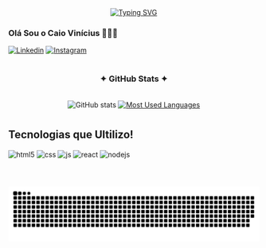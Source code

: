 <div align="center">
  <a href="https://git.io/typing-svg">
    <img src="https://readme-typing-svg.demolab.com?font=Fira+Code&pause=1000&color=9600F7&center=true&vCenter=true&random=true&width=435&lines=%E2%9C%A6+Welcome+to+my+profile+%E2%9C%A6"          alt="Typing SVG" />
  </a>
</div>

### Olá Sou o Caio Vinícius 🔮🧙🏽

[![Linkedin](https://img.shields.io/badge/LinkedIn-0077B5?style=for-the-badge&logo=linkedin&logoColor=white)](https://www.linkedin.com/in/caio-vinícius-ferreira-950810302/)
[![Instagram](https://img.shields.io/badge/Instagram-E4405F?style=for-the-badge&logo=instagram&logoColor=white)](https://www.instagram.com/caio_vnn/)

#

<div style="text-align: center;" align="center">
  <h3>✦ GitHub Stats ✦</h3>
  <br>
  <img src="https://github-readme-stats-git-masterrstaa-rickstaa.vercel.app/api?username=Caio13Vinni&hide_title=true&show_icons=true&include_all_commits=false&count_private=true&line_height=25&hide=issues&bg_color=000&title_color=FF00F6&text_color=FFF&border_radius=3&border_color=36123c&icon_color=FF00F6&theme=jolly" alt="GitHub stats">

  <a href="https://github.com/Caio13Vinni/github-readme-stats">
    <img src="https://github-readme-stats-git-masterrstaa-rickstaa.vercel.app/api/top-langs/?username=Caio13Vinni&line_height=10&card_width=290&layout=compact&hide_title=false&count_private=true&langs_count=4&show_icons=true&title_color=FF00F6&hide=html,css&bg_color=000&text_color=8B8B8B&border_radius=3&border_color=561760&count_private=true" alt="Most Used Languages">
  </a>
</div>

#

## Tecnologias que Ultilizo!

<div style="display: inline_block">
  <img align="center" alt="html5" src="https://img.shields.io/badge/HTML5-E34F26?style=for-the-badge&logo=html5&logoColor=white" />
  <img align="center" alt="css" src="https://img.shields.io/badge/CSS3-1572B6?style=for-the-badge&logo=css3&logoColor=white" />
  <img align="center" alt="js" src="https://img.shields.io/badge/JavaScript-F7DF1E?style=for-the-badge&logo=javascript&logoColor=black" />
  <img align="center" alt="react" src="https://img.shields.io/badge/React-20232A?style=for-the-badge&logo=react&logoColor=61DAFB" />
  <img align="center" alt="nodejs" src="https://img.shields.io/badge/Node.js-43853D?style=for-the-badge&logo=node.js&logoColor=white" />
</div><br/>

#

<picture align="center">
  <source media="(prefers-color-scheme: dark)" srcset="https://raw.githubusercontent.com/Caio13Vinni/Caio13Vinni/output/github-contribution-grid-snake-dark.svg">
  <source media="(prefers-color-scheme: light)" srcset="https://raw.githubusercontent.com/Caio13Vinni/Caio13Vinni/output/github-contribution-grid-snake-dark.svg">
  <img align="center" alt="github contribution grid snake animation" src="https://raw.githubusercontent.com/mari4souza/mari4souza/output/github-contribution-grid-snake.svg">
</picture>
